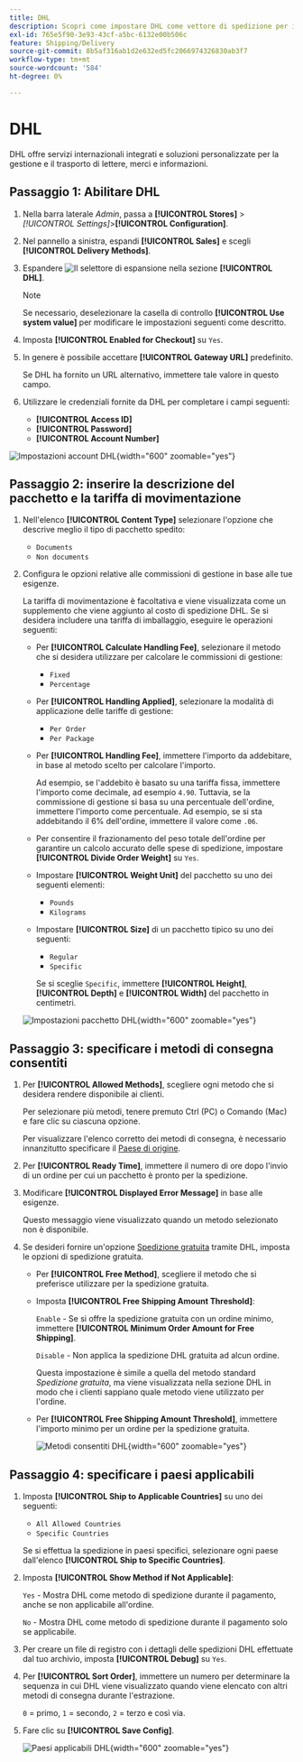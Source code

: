 ```yaml
---
title: DHL
description: Scopri come impostare DHL come vettore di spedizione per il tuo negozio.
exl-id: 765e5f90-3e93-43cf-a5bc-6132e00b506c
feature: Shipping/Delivery
source-git-commit: 8b5af316ab1d2e632ed5fc2066974326830ab3f7
workflow-type: tm+mt
source-wordcount: '584'
ht-degree: 0%

---
```


# DHL

DHL offre servizi internazionali integrati e soluzioni personalizzate per la gestione e il trasporto di lettere, merci e informazioni.

## Passaggio 1: Abilitare DHL

1. Nella barra laterale _Admin_, passa a **[!UICONTROL Stores]** > _[!UICONTROL Settings]_>**[!UICONTROL Configuration]**.

1. Nel pannello a sinistra, espandi **[!UICONTROL Sales]** e scegli **[!UICONTROL Delivery Methods]**.

1. Espandere ![Il selettore di espansione](../assets/icon-display-expand.png) nella sezione **[!UICONTROL DHL]**.

   >[!NOTE]
   >
   >Se necessario, deselezionare la casella di controllo **[!UICONTROL Use system value]** per modificare le impostazioni seguenti come descritto.

1. Imposta **[!UICONTROL Enabled for Checkout]** su `Yes`.

1. In genere è possibile accettare **[!UICONTROL Gateway URL]** predefinito.

   Se DHL ha fornito un URL alternativo, immettere tale valore in questo campo.

1. Utilizzare le credenziali fornite da DHL per completare i campi seguenti:

   - **[!UICONTROL Access ID]**
   - **[!UICONTROL Password]**
   - **[!UICONTROL Account Number]**

![Impostazioni account DHL](../configuration-reference/sales/assets/delivery-methods-dhl-account-settings.png){width="600" zoomable="yes"}

## Passaggio 2: inserire la descrizione del pacchetto e la tariffa di movimentazione

1. Nell&#39;elenco **[!UICONTROL Content Type]** selezionare l&#39;opzione che descrive meglio il tipo di pacchetto spedito:

   - `Documents`
   - `Non documents`

1. Configura le opzioni relative alle commissioni di gestione in base alle tue esigenze.

   La tariffa di movimentazione è facoltativa e viene visualizzata come un supplemento che viene aggiunto al costo di spedizione DHL. Se si desidera includere una tariffa di imballaggio, eseguire le operazioni seguenti:

   - Per **[!UICONTROL Calculate Handling Fee]**, selezionare il metodo che si desidera utilizzare per calcolare le commissioni di gestione:

      - `Fixed`
      - `Percentage`

   - Per **[!UICONTROL Handling Applied]**, selezionare la modalità di applicazione delle tariffe di gestione:

      - `Per Order`
      - `Per Package`

   - Per **[!UICONTROL Handling Fee]**, immettere l&#39;importo da addebitare, in base al metodo scelto per calcolare l&#39;importo.

     Ad esempio, se l&#39;addebito è basato su una tariffa fissa, immettere l&#39;importo come decimale, ad esempio `4.90`. Tuttavia, se la commissione di gestione si basa su una percentuale dell&#39;ordine, immettere l&#39;importo come percentuale. Ad esempio, se si sta addebitando il 6% dell&#39;ordine, immettere il valore come `.06`.

   - Per consentire il frazionamento del peso totale dell&#39;ordine per garantire un calcolo accurato delle spese di spedizione, impostare **[!UICONTROL Divide Order Weight]** su `Yes`.

   - Impostare **[!UICONTROL Weight Unit]** del pacchetto su uno dei seguenti elementi:

      - `Pounds`
      - `Kilograms`

   - Impostare **[!UICONTROL Size]** di un pacchetto tipico su uno dei seguenti:

      - `Regular`
      - `Specific`

     Se si sceglie `Specific`, immettere **[!UICONTROL Height]**, **[!UICONTROL Depth]** e **[!UICONTROL Width]** del pacchetto in centimetri.

   ![Impostazioni pacchetto DHL](../configuration-reference/sales/assets/delivery-methods-dhl-package-settings.png){width="600" zoomable="yes"}

## Passaggio 3: specificare i metodi di consegna consentiti

1. Per **[!UICONTROL Allowed Methods]**, scegliere ogni metodo che si desidera rendere disponibile ai clienti.

   Per selezionare più metodi, tenere premuto Ctrl (PC) o Comando (Mac) e fare clic su ciascuna opzione.

   Per visualizzare l&#39;elenco corretto dei metodi di consegna, è necessario innanzitutto specificare il [Paese di origine](../configuration-reference/sales/shipping-settings.md).

1. Per **[!UICONTROL Ready Time]**, immettere il numero di ore dopo l&#39;invio di un ordine per cui un pacchetto è pronto per la spedizione.

1. Modificare **[!UICONTROL Displayed Error Message]** in base alle esigenze.

   Questo messaggio viene visualizzato quando un metodo selezionato non è disponibile.

1. Se desideri fornire un&#39;opzione [Spedizione gratuita](shipping-free.md) tramite DHL, imposta le opzioni di spedizione gratuita.

   - Per **[!UICONTROL Free Method]**, scegliere il metodo che si preferisce utilizzare per la spedizione gratuita.

   - Imposta **[!UICONTROL Free Shipping Amount Threshold]**:

     `Enable` - Se si offre la spedizione gratuita con un ordine minimo, immettere **[!UICONTROL Minimum Order Amount for Free Shipping]**.

     `Disable` - Non applica la spedizione DHL gratuita ad alcun ordine.

     Questa impostazione è simile a quella del metodo standard _Spedizione gratuita_, ma viene visualizzata nella sezione DHL in modo che i clienti sappiano quale metodo viene utilizzato per l&#39;ordine.

   - Per **[!UICONTROL Free Shipping Amount Threshold]**, immettere l&#39;importo minimo per un ordine per la spedizione gratuita.

     ![Metodi consentiti DHL](../configuration-reference/sales/assets/delivery-methods-dhl-allowed-methods.png){width="600" zoomable="yes"}

## Passaggio 4: specificare i paesi applicabili

1. Imposta **[!UICONTROL Ship to Applicable Countries]** su uno dei seguenti:

   - `All Allowed Countries`
   - `Specific Countries`

   Se si effettua la spedizione in paesi specifici, selezionare ogni paese dall&#39;elenco **[!UICONTROL Ship to Specific Countries]**.

1. Imposta **[!UICONTROL Show Method if Not Applicable]**:

   `Yes` - Mostra DHL come metodo di spedizione durante il pagamento, anche se non applicabile all&#39;ordine.

   `No` - Mostra DHL come metodo di spedizione durante il pagamento solo se applicabile.

1. Per creare un file di registro con i dettagli delle spedizioni DHL effettuate dal tuo archivio, imposta **[!UICONTROL Debug]** su `Yes`.

1. Per **[!UICONTROL Sort Order]**, immettere un numero per determinare la sequenza in cui DHL viene visualizzato quando viene elencato con altri metodi di consegna durante l&#39;estrazione.

   `0` = primo, `1` = secondo, `2` = terzo e così via.

1. Fare clic su **[!UICONTROL Save Config]**.

   ![Paesi applicabili DHL](../configuration-reference/sales/assets/delivery-methods-dhl-applicable-countries.png){width="600" zoomable="yes"}
